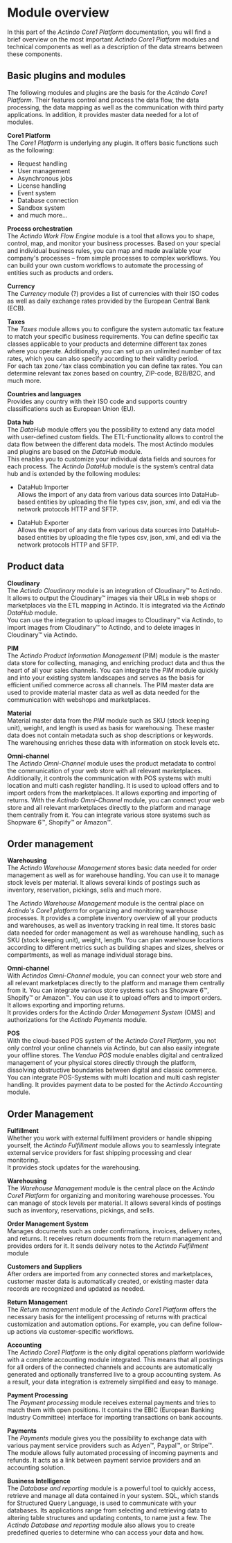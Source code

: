 # Module overview

In this part of the *Actindo Core1 Platform* documentation, you will find a brief overview on the most important *Actindo Core1 Platform* modules and technical components as well as a description of the data streams between these components.



## Basic plugins and modules

The following modules and plugins are the basis for the *Actindo Core1 Platform*. Their features control and process the data flow, the data processing, the data mapping as well as the communication with third party applications. In addition, it provides master data needed for a lot of modules.

**Core1 Platform**   
The *Core1 Platform* is underlying any plugin. It offers basic functions such as the following:
- Request handling
- User management
- Asynchronous jobs 
- License handling
- Event system
- Database connection
- Sandbox system   
- and much more...

**Process orchestration**    
The *Actindo Work Flow Engine* module is a tool that allows you to shape, control, map, and monitor your business processes. Based on your special and individual business rules, you can map and made available your company's processes &ndash; from simple processes to complex workflows. You can build your own custom workflows to automate the processing of entities such as products and orders.

**Currency**   
The *Currency* module (?) <!---ist das ein Modul?--> provides a list of currencies with their ISO codes as well as daily exchange rates provided by the European Central Bank (ECB).

**Taxes**   
The *Taxes* module allows you to configure the system automatic tax feature to match your specific business requirements. You can define specific tax classes applicable to your products and determine different tax zones where you operate. Additionally, you can set up an unlimited number of tax rates, which you can also specify according to their validity period.   
For each tax zone &frasl; tax class combination you can define tax rates. You can determine relevant tax zones based on country, ZIP-code, B2B/B2C, and much more.

**Countries and languages**   
Provides any country with their ISO code and supports country classifications such as European Union (EU).


**Data hub**   
The *DataHub* module offers you the possibility to extend any data model with user-defined custom fields. The ETL-Functionality allows to control the data flow between the different data models. The most Actindo modules and plugins are based on the *DataHub* module.  
This enables you to customize your individual data fields and sources for each process. The *Actindo DataHub* module is the system’s central data hub and is extended by the following modules:   
- DataHub Importer  
Allows the import of any data from various data sources into DataHub-based entities by uploading the file types csv, json, xml, and edi via the network protocols HTTP and SFTP.

- DataHub Exporter  
Allows the export of any data from various data sources into DataHub-based entities by uploading the file types csv, json, xml, and edi via the network protocols HTTP and SFTP.



## Product data

**Cloudinary**  
The *Actindo Cloudinary* module is an integration of Cloudinary&trade; to Actindo. It allows to output the Cloudinary&trade; images via their URLs in web shops or marketplaces via the ETL mapping in Actindo. It is integrated via the *Actindo DataHub* module.  
 You can use the integration to upload images to Cloudinary&trade; via Actindo, to import images from Cloudinary&trade; to Actindo, and to delete images in Cloudinary&trade; via Actindo.


**PIM**  
The *Actindo Product Information Management* (PIM) module is the master data store for collecting, managing, and enriching product data and thus the heart of all your sales channels. You can integrate the *PIM* module quickly and into your existing system landscapes and serves as the basis for efficient unified commerce across all channels.
The PIM master data are used to provide material master data as well as data needed for the communication with webshops and marketplaces.

**Material**   
Material master data from the *PIM* module such as SKU (stock keeping unit), weight, and length is used as basis for warehousing. These master data does not contain metadata such as shop descriptions or keywords. The warehousing enriches these data with information on stock levels etc.

**Omni-channel**  
The *Actindo Omni-Channel* module uses the product metadata to control the communication of your web store with all relevant marketplaces. Additionally, it controls the communication with POS systems with multi location and multi cash register handling. It is used to upload offers and to import orders from the marketplaces. It allows exporting and importing of returns. 
With the *Actindo Omni-Channel* module, you can connect your web store and all relevant marketplaces directly to the platform and manage them centrally from it. You can integrate various store systems such as Shopware 6&trade;, Shopify&trade; or Amazon&trade;.

## Order management

**Warehousing**   
The *Actindo Warehouse Management* stores basic data needed for order management as well as for warehouse handling. You can use it to manage stock levels per material. It allows several kinds of postings such as inventory, reservation, pickings, sells and much more. 

The *Actindo Warehouse Management* module is the central place on *Actindo's Core1 platform* for organizing and monitoring warehouse processes. It provides a complete inventory overview of all your products and warehouses, as well as inventory tracking in real time. It stores basic data needed for order management as well as warehouse handling, such as SKU (stock keeping unit), weight, length. You can plan warehouse locations according to different metrics such as building shapes and sizes, shelves or compartments, as well as manage individual storage bins. 

**Omni-channel**  
With *Actindos Omni-Channel* module, you can connect your web store and all relevant marketplaces directly to the platform and manage them centrally from it. You can integrate various store systems such as Shopware 6&trade;, Shopify&trade; or Amazon&trade;. You can use it to upload offers and to import orders. It allows exporting and importing returns.   
It provides orders for the *Actindo Order Management System* (OMS) and authorizations for the *Actindo Payments* module.

**POS**  
With the cloud-based POS system of the *Actindo Core1 Platform*, you not only control your online channels via Actindo, but can also easily integrate your offline stores. The *Venduo POS* module enables digital and centralized management of your physical stores directly through the platform, dissolving obstructive boundaries between digital and classic commerce.
You can integrate POS-Systems with multi location and multi cash register handling. It provides payment data to be posted for the *Actindo Accounting* module. 


## Order Management

**Fulfillment**   
Whether you work with external fulfillment providers or handle shipping yourself, the *Actindo Fulfillment* module allows you to seamlessly integrate external service providers for fast shipping processing and clear monitoring.  
It provides stock updates for the warehousing. 

**Warehousing**   
The *Warehouse Management* module is the central place on the *Actindo Core1 Platform* for organizing and monitoring warehouse processes. You can manage of stock levels per material. It allows several kinds of postings such as inventory, reservations, pickings, and sells.

**Order Management System**   
Manages documents such as order confirmations, invoices, delivery notes, and returns. It receives return documents from the return management and provides orders for it. It sends delivery notes to the *Actindo Fulfillment* module

**Customers and Suppliers**    
After orders are imported from any connected stores and marketplaces, customer master data is automatically created, or existing master data records are recognized and updated as needed.

**Return Management**   
The *Return management* module of the *Actindo Core1 Platform* offers the necessary basis for the intelligent processing of returns with practical customization and automation options. For example, you can define follow-up actions via customer-specific workflows.

**Accounting**    
The *Actindo Core1 Platform* is the only digital operations platform worldwide with a complete accounting module integrated. This means that all postings for all orders of the connected channels and accounts are automatically generated and optionally transferred live to a group accounting system. As a result, your data integration is extremely simplified and easy to manage.

**Payment Processing**   
The *Payment processing* module receives external payments and tries to match them with open positions. It contains the EBIC (European Banking Industry Committee) interface for importing transactions on bank accounts.

**Payments**   
The *Payments* module gives you the possibility to exchange data with various payment service providers such as Adyen&trade;, Paypal&trade;, or Stripe&trade;. The module allows fully automated processing of incoming payments and refunds. It acts as a link between payment service providers and an accounting solution.

**Business Intelligence**    
The *Database and reporting* module is a powerful tool to quickly access, retrieve and manage all data contained in your system. SQL, which stands for Structured Query Language, is used to communicate with your databases. Its applications range from selecting and retrieving data to altering table structures and updating contents, to name just a few. The *Actindo Database and reporting* module also allows you to create predefined queries to determine who can access your data and how. 




[^1]: **Disclaimer:** InfluxDB&trade; is a trademark owned by InfluxData, which is not affiliated with, and does not endorse, this site.  
